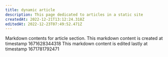 ```yaml
---
title: dynamic article
description: This page dedicated to articles in a static site
createdAt: 2022-12-21T13:12:24.318Z
editedAt: 2022-12-23T07:49:52.471Z
---
```


Markdown contents for article section.
This markdown content is created at timestamp 1671628344318
This markdown content is edited lastly at timestamp 1671781792471